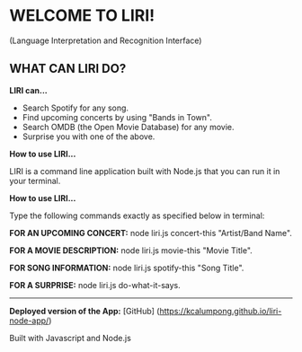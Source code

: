 # WELCOME TO LIRI! 
(Language Interpretation and Recognition Interface)

## WHAT CAN LIRI DO?

**LIRI can...**

* Search Spotify for any song.
* Find upcoming concerts by using "Bands in Town".
* Search OMDB (the Open Movie Database) for any movie.
* Surprise you with one of the above.

**How to use LIRI...**

LIRI is a command line application built with Node.js that you can run it in your terminal.

**How to use LIRI...**

Type the following commands exactly as specified below in terminal:

**FOR AN UPCOMING CONCERT:** 
node liri.js concert-this "Artist/Band Name".

**FOR A MOVIE DESCRIPTION:** 
node liri.js movie-this "Movie Title".

**FOR SONG INFORMATION:** 
node liri.js spotify-this "Song Title".

**FOR A SURPRISE:** 
node liri.js do-what-it-says. 

----------------------------------------------------------------

**Deployed version of the App:**
[GitHub] (https://kcalumpong.github.io/liri-node-app/)

Built with Javascript and Node.js


